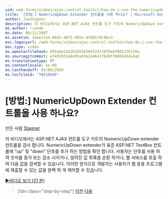 ```yaml
---
uid: web-forms/videos/ajax-control-toolkit/how-do-i-use-the-numericupdown-extender-control
title: '[방법:] NumericUpDown Extender 컨트롤을 사용 하나요? | Microsoft Docs'
author: JoeStagner
description: 이 비디오에서는 ASP.NET AJAX 컨트롤 도구 키트의 NumericUpDown extender 컨트롤을 검사 합니다. NumericUpDown extender가 ' up ' 및 ' down '을 추가 하는 방법을 확인 합니다.
ms.author: riande
ms.date: 06/12/2007
ms.assetid: 2aee17e4-06d1-4875-985e-8fb817dc8bcd
msc.legacyurl: /web-forms/videos/ajax-control-toolkit/how-do-i-use-the-numericupdown-extender-control
msc.type: video
ms.openlocfilehash: 695ade1162b26556304f2df28f0ebf0d21f6170a
ms.sourcegitcommit: e7e91932a6e91a63e2e46417626f39d6b244a3ab
ms.translationtype: MT
ms.contentlocale: ko-KR
ms.lasthandoff: 03/06/2020
ms.locfileid: "78518945"
---
```

# <a name="how-do-i-use-the-numericupdown-extender-control"></a>[방법:] NumericUpDown Extender 컨트롤을 사용 하나요?

만든 사람 [Stagner](https://github.com/JoeStagner)

이 비디오에서는 ASP.NET AJAX 컨트롤 도구 키트의 NumericUpDown extender 컨트롤을 검사 합니다. NumericUpDown extender가 표준 ASP.NET TextBox 컨트롤에 "up" 및 "down" 단추를 추가 하는 방법을 확인 합니다. 사용자는 단추를 사용 하 여 숫자를 증가 또는 감소 시키거나, 알려진 값 목록을 순환 하거나, 웹 서비스를 호출 하 여 다음 값을 검색할 수 있습니다. 이러한 방식으로 개발자는 사용자가 웹 응용 프로그램에 제출할 수 있는 값을 완벽 하 게 제어할 수 있습니다.

[&#9654;비디오 보기 (21 분)](https://channel9.msdn.com/Blogs/ASP-NET-Site-Videos/how-do-i-use-the-numericupdown-extender-control)

> [!div class="step-by-step"]
> [이전](how-do-i-use-the-pagingbulletedlist-extender-control.md)
> [다음](how-do-i-use-the-aspnet-ajax-validatorcallout-extender.md)
